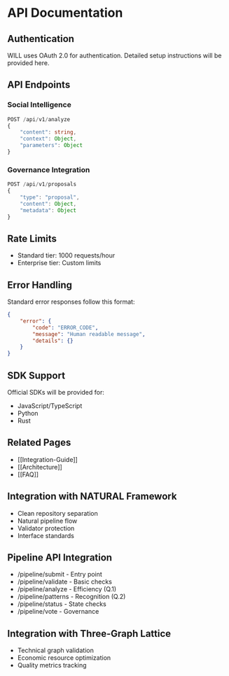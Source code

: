 # API Documentation

## Authentication

WILL uses OAuth 2.0 for authentication. Detailed setup instructions will be provided here.

## API Endpoints

### Social Intelligence

```typescript
POST /api/v1/analyze
{
    "content": string,
    "context": Object,
    "parameters": Object
}
```

### Governance Integration

```typescript
POST /api/v1/proposals
{
    "type": "proposal",
    "content": Object,
    "metadata": Object
}
```

## Rate Limits

- Standard tier: 1000 requests/hour
- Enterprise tier: Custom limits

## Error Handling

Standard error responses follow this format:
```json
{
    "error": {
        "code": "ERROR_CODE",
        "message": "Human readable message",
        "details": {}
    }
}
```

## SDK Support

Official SDKs will be provided for:
- JavaScript/TypeScript
- Python
- Rust

## Related Pages
- [[Integration-Guide]]
- [[Architecture]]
- [[FAQ]]


## Integration with NATURAL Framework
- Clean repository separation
- Natural pipeline flow
- Validator protection
- Interface standards

## Pipeline API Integration
- /pipeline/submit - Entry point
- /pipeline/validate - Basic checks
- /pipeline/analyze - Efficiency (Q.1)
- /pipeline/patterns - Recognition (Q.2)
- /pipeline/status - State checks
- /pipeline/vote - Governance

## Integration with Three-Graph Lattice
- Technical graph validation
- Economic resource optimization
- Quality metrics tracking